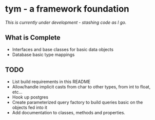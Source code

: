 # tym - a framework foundation

_This is currently under development - stashing code as I go._

## What is Complete

- Interfaces and base classes for basic data objects
- Database basic type mappings

## TODO

- List build requirements in this README
- Allow/handle implicit casts from char to other types, from int to float, etc...
- Hook up postgres
- Create parameterized query factory to build queries basic on the objects fed into it
- Add documentation to classes, methods and properties.
